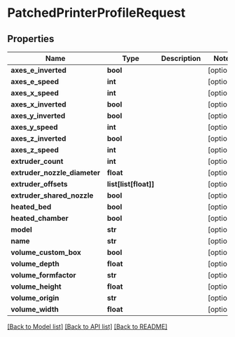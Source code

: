 # PatchedPrinterProfileRequest

## Properties
Name | Type | Description | Notes
------------ | ------------- | ------------- | -------------
**axes_e_inverted** | **bool** |  | [optional] 
**axes_e_speed** | **int** |  | [optional] 
**axes_x_speed** | **int** |  | [optional] 
**axes_x_inverted** | **bool** |  | [optional] 
**axes_y_inverted** | **bool** |  | [optional] 
**axes_y_speed** | **int** |  | [optional] 
**axes_z_inverted** | **bool** |  | [optional] 
**axes_z_speed** | **int** |  | [optional] 
**extruder_count** | **int** |  | [optional] 
**extruder_nozzle_diameter** | **float** |  | [optional] 
**extruder_offsets** | **list[list[float]]** |  | [optional] 
**extruder_shared_nozzle** | **bool** |  | [optional] 
**heated_bed** | **bool** |  | [optional] 
**heated_chamber** | **bool** |  | [optional] 
**model** | **str** |  | [optional] 
**name** | **str** |  | [optional] 
**volume_custom_box** | **bool** |  | [optional] 
**volume_depth** | **float** |  | [optional] 
**volume_formfactor** | **str** |  | [optional] 
**volume_height** | **float** |  | [optional] 
**volume_origin** | **str** |  | [optional] 
**volume_width** | **float** |  | [optional] 

[[Back to Model list]](../README.md#documentation-for-models) [[Back to API list]](../README.md#documentation-for-api-endpoints) [[Back to README]](../README.md)

